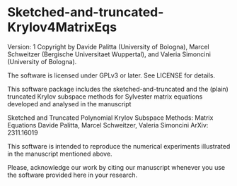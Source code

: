 # Sketched-and-truncated-Krylov4MatrixEqs

Version: 1
Copyright by Davide Palitta (University of Bologna), Marcel Schweitzer (Bergische Universitaet Wuppertal), and Valeria Simoncini (University of Bologna).

The software is licensed under GPLv3 or later. See LICENSE for details.

This software package includes the sketched-and-truncated and the (plain) truncated Krylov subspace methods for Sylvester matrix equations developed and analysed in the manuscript

Sketched and Truncated Polynomial Krylov Subspace Methods: Matrix Equations
Davide Palitta, Marcel Schweitzer, Valeria Simoncini
ArXiv: 2311.16019

This software is intended to reproduce the numerical experiments illustrated in the manuscript mentioned above.

Please, acknowledge our work by citing our manuscript whenever you use the software provided here in your research.

